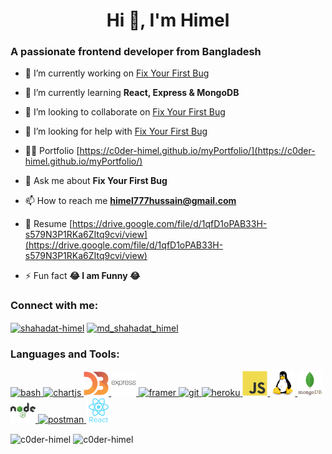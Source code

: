 <h1 align="center">Hi 👋, I'm Himel</h1>
<h3 align="left">A passionate frontend developer from Bangladesh</h3>

- 🔭 I’m currently working on [Fix Your First Bug](https://github.com/c0der-himel/fix-your-first-bug.git)

- 🌱 I’m currently learning **React, Express & MongoDB**

- 👯 I’m looking to collaborate on [Fix Your First Bug](https://github.com/c0der-himel/fix-your-first-bug.git)

- 🤝 I’m looking for help with [Fix Your First Bug](https://github.com/c0der-himel/fix-your-first-bug.git)

- 👨‍💻 Portfolio [https://c0der-himel.github.io/myPortfolio/](https://c0der-himel.github.io/myPortfolio/)

- 💬 Ask me about **Fix Your First Bug**

- 📫 How to reach me **himel777hussain@gmail.com**

- 📄 Resume [https://drive.google.com/file/d/1qfD1oPAB33H-s579N3P1RKa6ZItq9cvi/view](https://drive.google.com/file/d/1qfD1oPAB33H-s579N3P1RKa6ZItq9cvi/view)

- ⚡ Fun fact **😂 I am Funny 😂**

<h3 align="left">Connect with me:</h3>
<p align="left">
<a href="https://linkedin.com/in/shahadat-himel" target="blank"><img align="center" src="https://cdn.jsdelivr.net/npm/simple-icons@3.0.1/icons/linkedin.svg" alt="shahadat-himel" height="30" width="40" /></a>
<a href="https://instagram.com/md_shahadat_himel" target="blank"><img align="center" src="https://cdn.jsdelivr.net/npm/simple-icons@3.0.1/icons/instagram.svg" alt="md_shahadat_himel" height="30" width="40" /></a>
</p>

<h3 align="left">Languages and Tools:</h3>
<p align="left"> <a href="https://www.gnu.org/software/bash/" target="_blank"> <img src="https://www.vectorlogo.zone/logos/gnu_bash/gnu_bash-icon.svg" alt="bash" width="40" height="40"/> </a> <a href="https://www.chartjs.org" target="_blank"> <img src="https://www.chartjs.org/media/logo-title.svg" alt="chartjs" width="40" height="40"/> </a> <a href="https://d3js.org/" target="_blank"> <img src="https://raw.githubusercontent.com/devicons/devicon/master/icons/d3js/d3js-original.svg" alt="d3js" width="40" height="40"/> </a> <a href="https://expressjs.com" target="_blank"> <img src="https://raw.githubusercontent.com/devicons/devicon/master/icons/express/express-original-wordmark.svg" alt="express" width="40" height="40"/> </a> <a href="https://www.framer.com/" target="_blank"> <img src="https://www.vectorlogo.zone/logos/framer/framer-icon.svg" alt="framer" width="40" height="40"/> </a> <a href="https://git-scm.com/" target="_blank"> <img src="https://www.vectorlogo.zone/logos/git-scm/git-scm-icon.svg" alt="git" width="40" height="40"/> </a> <a href="https://heroku.com" target="_blank"> <img src="https://www.vectorlogo.zone/logos/heroku/heroku-icon.svg" alt="heroku" width="40" height="40"/> </a> <a href="https://developer.mozilla.org/en-US/docs/Web/JavaScript" target="_blank"> <img src="https://raw.githubusercontent.com/devicons/devicon/master/icons/javascript/javascript-original.svg" alt="javascript" width="40" height="40"/> </a> <a href="https://www.linux.org/" target="_blank"> <img src="https://raw.githubusercontent.com/devicons/devicon/master/icons/linux/linux-original.svg" alt="linux" width="40" height="40"/> </a> <a href="https://www.mongodb.com/" target="_blank"> <img src="https://raw.githubusercontent.com/devicons/devicon/master/icons/mongodb/mongodb-original-wordmark.svg" alt="mongodb" width="40" height="40"/> </a> <a href="https://nodejs.org" target="_blank"> <img src="https://raw.githubusercontent.com/devicons/devicon/master/icons/nodejs/nodejs-original-wordmark.svg" alt="nodejs" width="40" height="40"/> </a> <a href="https://postman.com" target="_blank"> <img src="https://www.vectorlogo.zone/logos/getpostman/getpostman-icon.svg" alt="postman" width="40" height="40"/> </a> <a href="https://reactjs.org/" target="_blank"> <img src="https://raw.githubusercontent.com/devicons/devicon/master/icons/react/react-original-wordmark.svg" alt="react" width="40" height="40"/> </a> </p>

<p>
  <img align="center" src="https://github-readme-stats.vercel.app/api/top-langs?username=c0der-himel&show_icons=true&locale=en&layout=compact" alt="c0der-himel" />
  <img align="center" src="https://github-readme-streak-stats.herokuapp.com/?user=c0der-himel&" alt="c0der-himel" />
</p>
